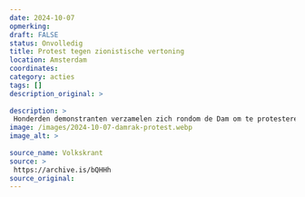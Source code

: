 ```yaml
---
date: 2024-10-07
opmerking: 
draft: FALSE
status: Onvolledig
title: Protest tegen zionistische vertoning
location: Amsterdam
coordinates: 
category: acties
tags: []
description_original: > 
 
description: > 
 Honderden demonstranten verzamelen zich rondom de Dam om te protesteren tegen een viering van "Israël" die op het plein zou plaatsvinden. De politie duwt de demonstranten van het plein af, het Damrak op. Uiteindelijk werden zo'n driehonderd mensen aangehouden.
image: /images/2024-10-07-damrak-protest.webp
image_alt: > 
 
source_name: Volkskrant
source: > 
 https://archive.is/bQHHh
source_original: 
---
```

